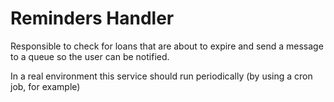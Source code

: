 # Reminders Handler

Responsible to check for loans that are about to expire and send a message to a queue so the user can be notified.

In a real environment this service should run periodically (by using a cron job, for example)